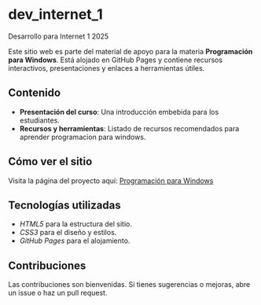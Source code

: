 # dev_internet_1
Desarrollo para Internet 1 2025

Este sitio web es parte del material de apoyo para la materia **Programación para Windows**. Está alojado en GitHub Pages y contiene recursos interactivos, presentaciones y enlaces a herramientas útiles.

## Contenido
- **Presentación del curso**: Una introducción embebida para los estudiantes.
- **Recursos y herramientas**: Listado de recursos recomendados para aprender programacion para windows.

## Cómo ver el sitio
Visita la página del proyecto aquí: [Programación para Windows](https://BlackPaladin235.github.io/dev_internet_1/)

## Tecnologías utilizadas
- *HTML5* para la estructura del sitio.
- *CSS3* para el diseño y estilos.
- *GitHub Pages* para el alojamiento.

## Contribuciones
Las contribuciones son bienvenidas. Si tienes sugerencias o mejoras, abre un issue o haz un pull request.
